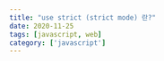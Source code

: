 ```yaml
---
title: "use strict (strict mode) 란?"
date: 2020-11-25
tags: [javascript, web]
category: ['javascript']
---
```



